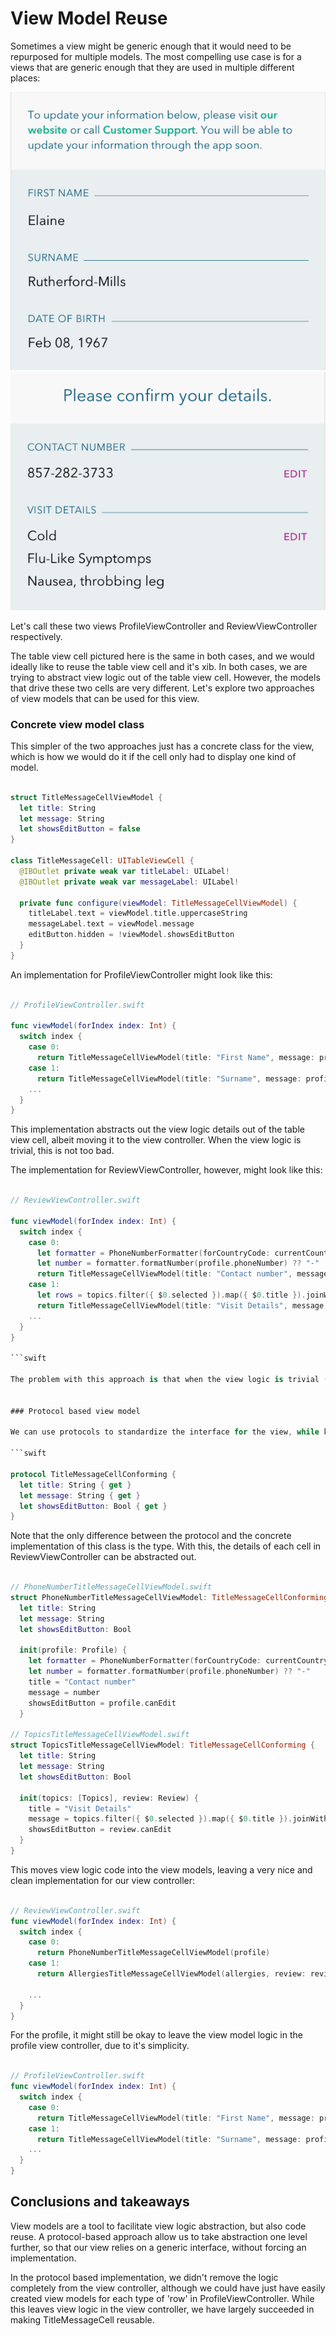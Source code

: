 # View Model Reuse

Sometimes a view might be generic enough that it would need to be repurposed for multiple models. The most compelling use case is for a views that are generic enough that they are used in multiple different places:

![ProfileViewController](profile.png)
![ReviewViewController](review.png)

Let's call these two views ProfileViewController and ReviewViewController respectively.

The table view cell pictured here is the same in both cases, and we would ideally like to reuse the table view cell and it's xib. In both cases, we are trying to abstract view logic out of the table view cell. However, the models that drive these two cells are very different. Let's explore two approaches of view models that can be used for this view.

### Concrete view model class

This simpler of the two approaches just has a concrete class for the view, which is how we would do it if the cell only had to display one kind of model.

```swift

struct TitleMessageCellViewModel {
  let title: String
  let message: String
  let showsEditButton = false
}

class TitleMessageCell: UITableViewCell {
  @IBOutlet private weak var titleLabel: UILabel!
  @IBOutlet private weak var messageLabel: UILabel!

  private func configure(viewModel: TitleMessageCellViewModel) {
    titleLabel.text = viewModel.title.uppercaseString
    messageLabel.text = viewModel.message
    editButton.hidden = !viewModel.showsEditButton
  }
}

```

An implementation for ProfileViewController might look like this:

```swift

// ProfileViewController.swift

func viewModel(forIndex index: Int) {
  switch index {
    case 0:
      return TitleMessageCellViewModel(title: "First Name", message: profile.firstName)
    case 1:
      return TitleMessageCellViewModel(title: "Surname", message: profile.lastName)
    ...
  }
}

```

This implementation abstracts out the view logic details out of the table view cell, albeit moving it to the view controller. When the view logic is trivial, this is not too bad.

The implementation for ReviewViewController, however, might look like this:

```swift

// ReviewViewController.swift

func viewModel(forIndex index: Int) {
  switch index {
    case 0:
      let formatter = PhoneNumberFormatter(forCountryCode: currentCountryCode)
      let number = formatter.formatNumber(profile.phoneNumber) ?? "-"
      return TitleMessageCellViewModel(title: "Contact number", message: number, showsEditButton: profile.canEdit)
    case 1:
      let rows = topics.filter({ $0.selected }).map({ $0.title }).joinWithSeparator("\n")
      return TitleMessageCellViewModel(title: "Visit Details", message: topics, showsEditButton: review.canEdit)
    ...
  }
}

```swift

The problem with this approach is that when the view logic is trivial (ProfileViewController), we can get away with implementing view logic within the view controller, but as soon as it gets complicated(ReviewViewController), the view controller starts knowing a lot about view logic details, and we are back to view controller and view bloat.


### Protocol based view model

We can use protocols to standardize the interface for the view, while keeping implementation details abstracted out into it's own entity.

```swift

protocol TitleMessageCellConforming {
  let title: String { get }
  let message: String { get }
  let showsEditButton: Bool { get }
}

```

Note that the only difference between the protocol and the concrete implementation of this class is the type. With this, the details of each cell in ReviewViewController can be abstracted out.

```swift

// PhoneNumberTitleMessageCellViewModel.swift
struct PhoneNumberTitleMessageCellViewModel: TitleMessageCellConforming {
  let title: String
  let message: String
  let showsEditButton: Bool

  init(profile: Profile) {
    let formatter = PhoneNumberFormatter(forCountryCode: currentCountryCode)
    let number = formatter.formatNumber(profile.phoneNumber) ?? "-"
    title = "Contact number"
    message = number
    showsEditButton = profile.canEdit
  }

// TopicsTitleMessageCellViewModel.swift
struct TopicsTitleMessageCellViewModel: TitleMessageCellConforming {
  let title: String
  let message: String
  let showsEditButton: Bool

  init(topics: [Topics], review: Review) {
    title = "Visit Details"
    message = topics.filter({ $0.selected }).map({ $0.title }).joinWithSeparator("\n")
    showsEditButton = review.canEdit
  }
}

```

This moves view logic code into the view models, leaving a very nice and clean implementation for our view controller:

```swift

// ReviewViewController.swift
func viewModel(forIndex index: Int) {
  switch index {
    case 0:
      return PhoneNumberTitleMessageCellViewModel(profile)
    case 1:
      return AllergiesTitleMessageCellViewModel(allergies, review: review)

    ...
  }
}

```

For the profile, it might still be okay to leave the view model logic in the profile view controller, due to it's simplicity.

```swift

// ProfileViewController.swift
func viewModel(forIndex index: Int) {
  switch index {
    case 0:
      return TitleMessageCellViewModel(title: "First Name", message: profile.firstName) // Now, TitleMessageCellViewModel is simply a struct that implements TitleMessageCellConforming.
    case 1:
      return TitleMessageCellViewModel(title: "Surname", message: profile.lastName)
    ...
  }
}

```

## Conclusions and takeaways

View models are a tool to facilitate view logic abstraction, but also code reuse. A protocol-based approach allow us to take abstraction one level further, so that our view relies on a generic interface, without forcing an implementation.

In the protocol based implementation, we didn't remove the logic completely from the view controller, although we could have just have easily created view models for each type of 'row' in ProfileViewController. While this leaves view logic in the view controller, we have largely succeeded in making TitleMessageCell reusable.
